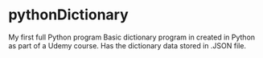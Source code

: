 # pythonDictionary
My first full Python program
Basic dictionary program in created in Python as part of a Udemy course.
Has the dictionary data stored in .JSON file.


